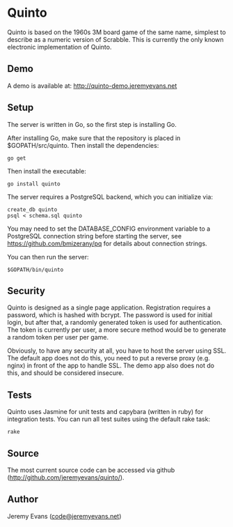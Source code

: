 # Quinto

Quinto is based on the 1960s 3M board game of the same name, simplest to
describe as a numeric version of Scrabble.  This is currently the only
known electronic implementation of Quinto.

## Demo

A demo is available at: http://quinto-demo.jeremyevans.net

## Setup

The server is written in Go, so the first step is installing Go.

After installing Go, make sure that the repository is placed in
$GOPATH/src/quinto.  Then install the dependencies:

    go get

Then install the executable:

    go install quinto

The server requires a PostgreSQL backend, which you can initialize via:

    create_db quinto
    psql < schema.sql quinto

You may need to set the DATABASE\_CONFIG environment variable to a PostgreSQL
connection string before starting the server, see
https://github.com/bmizerany/pq for details about connection strings.

You can then run the server:

    $GOPATH/bin/quinto

## Security

Quinto is designed as a single page application.  Registration
requires a password, which is hashed with bcrypt.  The password is
used for initial login, but after that, a randomly generated token is
used for authentication.  The token is currently per user, a more
secure method would be to generate a random token per user per game.

Obviously, to have any security at all, you have to host the server
using SSL.  The default app does not do this, you need to put a
reverse proxy (e.g. nginx) in front of the app to handle SSL.  The
demo app also does not do this, and should be considered insecure.

## Tests

Quinto uses Jasmine for unit tests and capybara (written in ruby) for
integration tests.  You can run all test suites using the default rake
task:

    rake

## Source

The most current source code can be accessed via github
(http://github.com/jeremyevans/quinto/).

## Author

Jeremy Evans (code@jeremyevans.net)
